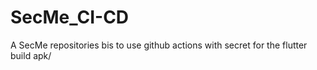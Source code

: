 # SecMe_CI-CD
A SecMe repositories bis to use github actions with secret for the flutter build apk/
